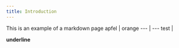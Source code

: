 ```yaml
---
title: Introduction
---
```

This is an example of a markdown page
apfel | orange
--- | ---
test | 

__underline__
